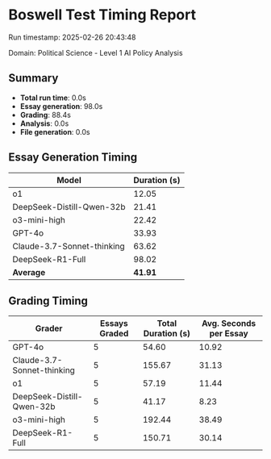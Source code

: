 # Boswell Test Timing Report

Run timestamp: 2025-02-26 20:43:48

Domain: Political Science - Level 1 AI Policy Analysis

## Summary

- **Total run time**: 0.0s
- **Essay generation**: 98.0s
- **Grading**: 88.4s
- **Analysis**: 0.0s
- **File generation**: 0.0s

## Essay Generation Timing

| Model | Duration (s) |
|-------|-------------|
| o1 | 12.05 |
| DeepSeek-Distill-Qwen-32b | 21.41 |
| o3-mini-high | 22.42 |
| GPT-4o | 33.93 |
| Claude-3.7-Sonnet-thinking | 63.62 |
| DeepSeek-R1-Full | 98.02 |
| **Average** | **41.91** |

## Grading Timing

| Grader | Essays Graded | Total Duration (s) | Avg. Seconds per Essay |
|--------|---------------|-------------------|------------------------|
| GPT-4o | 5 | 54.60 | 10.92 |
| Claude-3.7-Sonnet-thinking | 5 | 155.67 | 31.13 |
| o1 | 5 | 57.19 | 11.44 |
| DeepSeek-Distill-Qwen-32b | 5 | 41.17 | 8.23 |
| o3-mini-high | 5 | 192.44 | 38.49 |
| DeepSeek-R1-Full | 5 | 150.71 | 30.14 |